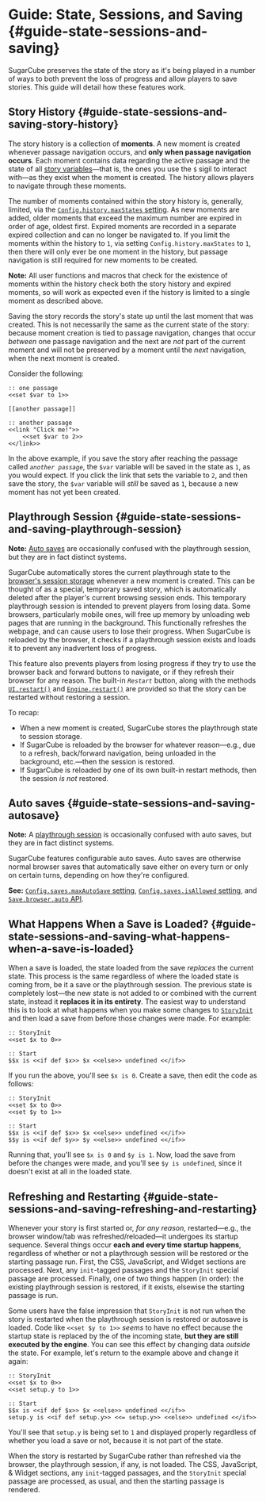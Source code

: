 # Guide: State, Sessions, and Saving {#guide-state-sessions-and-saving}

SugarCube preserves the state of the story as it's being played in a number of ways to both prevent the loss of progress and allow players to save stories.  This guide will detail how these features work.

## Story History {#guide-state-sessions-and-saving-story-history}

The story history is a collection of **moments**.  A new moment is created whenever passage navigation occurs, and **only when passage navigation occurs**.  Each moment contains data regarding the active passage and the state of all [story variables](#twinescript-variables)—that is, the ones you use the `$` sigil to interact with—as they exist when the moment is created.  The history allows players to navigate through these moments.

The number of moments contained within the story history is, generally, limited, via the [`Config.history.maxStates` setting](#config-api-property-history-maxstates).  As new moments are added, older moments that exceed the maximum number are expired in order of age, oldest first.  Expired moments are recorded in a separate expired collection and can no longer be navigated to.  If you limit the moments within the history to `1`, via setting `Config.history.maxStates` to `1`, then there will only ever be one moment in the history, but passage navigation is still required for new moments to be created.

<p role="note"><b>Note:</b>
All user functions and macros that check for the existence of moments within the history check both the story history and expired moments, so will work as expected even if the history is limited to a single moment as described above.
</p>

Saving the story records the story's state up until the last moment that was created.  This is not necessarily the same as the current state of the story: because moment creation is tied to passage navigation, changes that occur *between* one passage navigation and the next are *not* part of the current moment and will not be preserved by a moment until the *next* navigation, when the next moment is created.

Consider the following:

```twee
:: one passage
<<set $var to 1>>

[[another passage]]

:: another passage
<<link "Click me!">>
	<<set $var to 2>>
<</link>>
```

In the above example, if you save the story after reaching the passage called *`another passage`*, the `$var` variable will be saved in the state as `1`, as you would expect.  If you click the link that sets the variable to `2`, and then save the story, the `$var` variable will *still* be saved as `1`, because a new moment has not yet been created.

## Playthrough Session {#guide-state-sessions-and-saving-playthrough-session}

<p role="note"><b>Note:</b>
<a href="#guide-state-sessions-and-saving-autosave">Auto saves</a> are occasionally confused with the playthrough session, but they are in fact distinct systems.
</p>

SugarCube automatically stores the current playthrough state to the [browser's session storage](https://developer.mozilla.org/en-US/docs/Web/API/Window/sessionStorage) whenever a new moment is created.  This can be thought of as a special, temporary saved story, which is automatically deleted after the player's current browsing session ends.  This temporary playthrough session is intended to prevent players from losing data.  Some browsers, particularly mobile ones, will free up memory by unloading web pages that are running in the background.  This functionally refreshes the webpage, and can cause users to lose their progress.  When SugarCube is reloaded by the browser, it checks if a playthrough session exists and loads it to prevent any inadvertent loss of progress.

This feature also prevents players from losing progress if they try to use the browser back and forward buttons to navigate, or if they refresh their browser for any reason.  The built-in *`Restart`* button, along with the methods [`UI.restart()`](#ui-api-method-restart) and [`Engine.restart()`](#engine-api-method-restart) are provided so that the story can be restarted without restoring a session.

To recap:

* When a new moment is created, SugarCube stores the playthrough state to session storage.
* If SugarCube is reloaded by the browser for whatever reason—e.g., due to a refresh, back/forward navigation, being unloaded in the background, etc.—then the session is restored.
* If SugarCube is reloaded by one of its own built-in restart methods, then the session *is not* restored.

## Auto saves {#guide-state-sessions-and-saving-autosave}

<p role="note"><b>Note:</b>
A <a href="#guide-state-sessions-and-saving-playthrough-session">playthrough session</a> is occasionally confused with auto saves, but they are in fact distinct systems.
</p>

SugarCube features configurable auto saves.  Auto saves are otherwise normal browser saves that automatically save either on every turn or only on certain turns, depending on how they're configured.

<p role="note" class="see"><b>See:</b>
<a href="#config-api-property-saves-maxautosave"><code>Config.saves.maxAutoSave</code> setting</a>, <a href="#config-api-property-saves-isallowed"><code>Config.saves.isAllowed</code> setting</a>, and <a href="#save-api-browser-auto"><code>Save.browser.auto</code> API</a>.
</p>

## What Happens When a Save is Loaded? {#guide-state-sessions-and-saving-what-happens-when-a-save-is-loaded}

When a save is loaded, the state loaded from the save *replaces* the current state.  This process is the same regardless of where the loaded state is coming from, be it a save or the playthrough session.  The previous state is completely lost—the new state is not added to or combined with the current state, instead it **replaces it in its entirety**.  The easiest way to understand this is to look at what happens when you make some changes to [`StoryInit`](#special-passage-storyinit) and then load a save from before those changes were made.  For example:

```twee
:: StoryInit
<<set $x to 0>>

:: Start
$$x is <<if def $x>> $x <<else>> undefined <</if>>
```

If you run the above, you'll see `$x is 0`.  Create a save, then edit the code as follows:

```twee
:: StoryInit
<<set $x to 0>>
<<set $y to 1>>

:: Start
$$x is <<if def $x>> $x <<else>> undefined <</if>>
$$y is <<if def $y>> $y <<else>> undefined <</if>>
```

Running that, you'll see `$x is 0` and `$y is 1`.  Now, load the save from before the changes were made, and you'll see `$y is undefined`, since it doesn't exist at all in the loaded state.

## Refreshing and Restarting {#guide-state-sessions-and-saving-refreshing-and-restarting}

Whenever your story is first started or, *for any reason*, restarted—e.g., the browser window/tab was refreshed/reloaded—it undergoes its startup sequence.  Several things occur **each and every time startup happens**, regardless of whether or not a playthrough session will be restored or the starting passage run.  First, the CSS, JavaScript, and Widget sections are processed.  Next, any `init`-tagged passages and the `StoryInit` special passage are processed.  Finally, one of two things happen (in order): the existing playthrough session is restored, if it exists, elsewise the starting passage is run.

Some users have the false impression that `StoryInit` is not run when the story is restarted when the playthrough session is restored or autosave is loaded.  Code like `<<set $y to 1>>` *seems* to have no effect because the startup state is replaced by the of the incoming state, **but they are still executed by the engine**.  You can see this effect by changing data *outside* the state.  For example, let's return to the example above and change it again:

```twee
:: StoryInit
<<set $x to 0>>
<<set setup.y to 1>>

:: Start
$$x is <<if def $x>> $x <<else>> undefined <</if>>
setup.y is <<if def setup.y>> <<= setup.y>> <<else>> undefined <</if>>
```

You'll see that `setup.y` is being set to `1` and displayed properly regardless of whether you load a save or not, because it is not part of the state.

When the story is restarted by SugarCube rather than refreshed via the browser, the playthrough session, if any, is not loaded.  The CSS, JavaScript, & Widget sections, any `init`-tagged passages, and the `StoryInit` special passage are processed, as usual, and then the starting passage is rendered.
